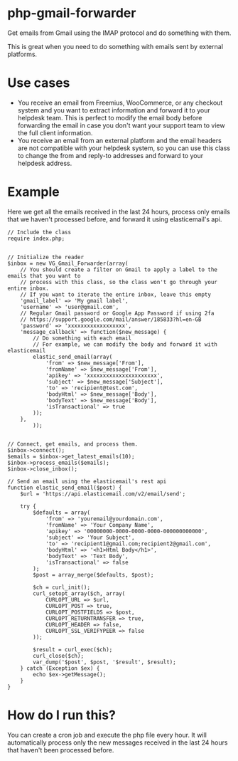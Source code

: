 # php-gmail-forwarder
Get emails from Gmail using the IMAP protocol and do something with them.

This is great when you need to do something with emails sent by external platforms.

# Use cases

- You receive an email from Freemius, WooCommerce, or any checkout system and you want to extract information and forward it to your helpdesk team. This is perfect to modify the email body before forwarding the email in case you don't want your support team to view the full client information.
- You receive an email from an external platform and the email headers are not compatible with your helpdesk system, so you can use this class to change the from and reply-to addresses and forward to your helpdesk address.

# Example

Here we get all the emails received in the last 24 hours, process only emails that we haven't processed before, and forward it using elasticemail's api.

```
// Include the class
require index.php;


// Initialize the reader
$inbox = new VG_Gmail_Forwarder(array(
	// You should create a filter on Gmail to apply a label to the emails that you want to 
	// process with this class, so the class won't go through your entire inbox. 
	// If you want to iterate the entire inbox, leave this empty
	'gmail_label' => 'My gmail label',
	'username' => 'user@gmail.com',
	// Regular Gmail password or Google App Password if using 2fa
	// https://support.google.com/mail/answer/185833?hl=en-GB
	'password' => 'xxxxxxxxxxxxxxxxxx',
	'message_callback' => function($new_message) {
		// Do something with each email
		// For example, we can modify the body and forward it with elasticemail
		elastic_send_email(array(
			'from' => $new_message['From'],
			'fromName' => $new_message['From'],
			'apikey' => 'xxxxxxxxxxxxxxxxxxxxxx',
			'subject' => $new_message['Subject'],
			'to' => 'recipient@test.com',
			'bodyHtml' => $new_message['Body'],
			'bodyText' => $new_message['Body'],
			'isTransactional' => true
		));
	},
		));


// Connect, get emails, and process them.
$inbox->connect();
$emails = $inbox->get_latest_emails(10);
$inbox->process_emails($emails);
$inbox->close_inbox();

// Send an email using the elasticemail's rest api
function elastic_send_email($post) {
	$url = 'https://api.elasticemail.com/v2/email/send';

	try {
		$defaults = array(
			'from' => 'youremail@yourdomain.com',
			'fromName' => 'Your Company Name',
			'apikey' => '00000000-0000-0000-0000-000000000000',
			'subject' => 'Your Subject',
			'to' => 'recipient1@gmail.com;recipient2@gmail.com',
			'bodyHtml' => '<h1>Html Body</h1>',
			'bodyText' => 'Text Body',
			'isTransactional' => false
		);
		$post = array_merge($defaults, $post);

		$ch = curl_init();
		curl_setopt_array($ch, array(
			CURLOPT_URL => $url,
			CURLOPT_POST => true,
			CURLOPT_POSTFIELDS => $post,
			CURLOPT_RETURNTRANSFER => true,
			CURLOPT_HEADER => false,
			CURLOPT_SSL_VERIFYPEER => false
		));

		$result = curl_exec($ch);
		curl_close($ch);
		var_dump('$post', $post, '$result', $result);
	} catch (Exception $ex) {
		echo $ex->getMessage();
	}
}

```

# How do I run this?

You can create a cron job and execute the php file every hour. It will automatically process only the new messages received in the last 24 hours that haven't been processed before.
